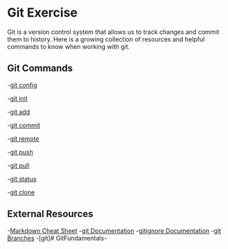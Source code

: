 # Git Exercise
Git is a version control system that allows us to track changes and commit them to history. 
Here is a growing collection of resources and helpful commands to know when working with git. 
## Git Commands
-[git config](./Commands/Config.md)

-[git init](./Commands/Init.md)

-[git add](./Commands/Add.md)

-[git commit](./Commands/Commit.md)

-[git remote](./Commands/Remote.md)

-[git push](./Commands/PUSH.md)

-[git pull](./Commands/Pull.md)

-[git status](./Commands/Status.md)

-[git clone](./Commands/Clone.md)

## External Resources 
-[Markdown Cheat Sheet](https://www.markdownguide.org/cheat-sheet/ )
-[git Documentation](https://git-scm.com/docs)
-[gitignore Documentation](https://git-scm.com/docs/gitignore )
-[git Branches](https://git-scm.com/book/en/v2/Git-Branching-Branches-in-a-Nutshell )
-[git]#   G i t F u n d a m e n t a l s -  
 